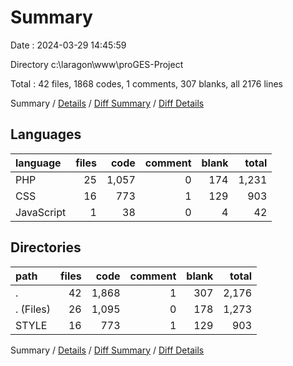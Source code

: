 # Summary

Date : 2024-03-29 14:45:59

Directory c:\\laragon\\www\\proGES-Project

Total : 42 files,  1868 codes, 1 comments, 307 blanks, all 2176 lines

Summary / [Details](details.md) / [Diff Summary](diff.md) / [Diff Details](diff-details.md)

## Languages
| language | files | code | comment | blank | total |
| :--- | ---: | ---: | ---: | ---: | ---: |
| PHP | 25 | 1,057 | 0 | 174 | 1,231 |
| CSS | 16 | 773 | 1 | 129 | 903 |
| JavaScript | 1 | 38 | 0 | 4 | 42 |

## Directories
| path | files | code | comment | blank | total |
| :--- | ---: | ---: | ---: | ---: | ---: |
| . | 42 | 1,868 | 1 | 307 | 2,176 |
| . (Files) | 26 | 1,095 | 0 | 178 | 1,273 |
| STYLE | 16 | 773 | 1 | 129 | 903 |

Summary / [Details](details.md) / [Diff Summary](diff.md) / [Diff Details](diff-details.md)